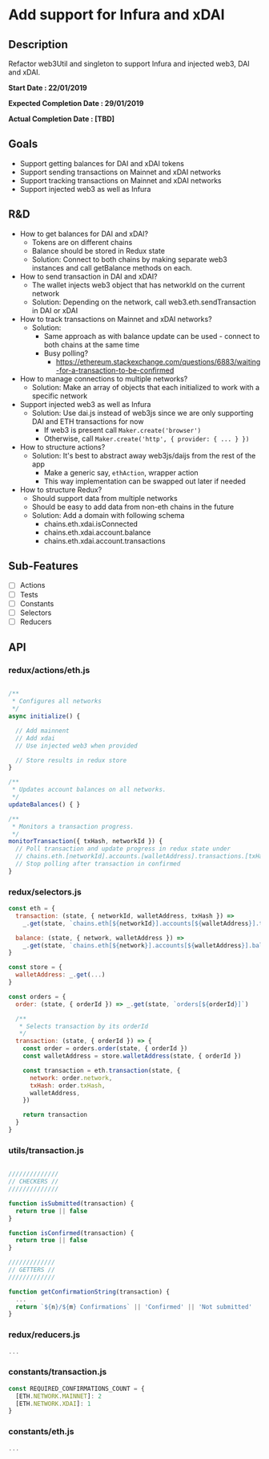 # Add support for Infura and xDAI

## Description

Refactor web3Util and singleton to support Infura and injected web3, DAI and xDAI.

**Start Date : 22/01/2019**

**Expected Completion Date : 29/01/2019**

**Actual Completion Date : [TBD]**

## Goals

- Support getting balances for DAI and xDAI tokens
- Support sending transactions on Mainnet and xDAI networks
- Support tracking transactions on Mainnet and xDAI networks
- Support injected web3 as well as Infura

## R&D

- How to get balances for DAI and xDAI?
  - Tokens are on different chains
  - Balance should be stored in Redux state
  - Solution: Connect to both chains by making separate web3 instances and call getBalance methods on each.
- How to send transaction in DAI and xDAI?
  - The wallet injects web3 object that has networkId on the current network
  - Solution: Depending on the network, call web3.eth.sendTransaction in DAI or xDAI
- How to track transactions on Mainnet and xDAI networks?
  - Solution:
    - Same approach as with balance update can be used - connect to both chains at the same time
    - Busy polling?
      - https://ethereum.stackexchange.com/questions/6883/waiting-for-a-transaction-to-be-confirmed
- How to manage connections to multiple networks?
  - Solution: Make an array of objects that each initialized to work with a specific network
- Support injected web3 as well as Infura
  - Solution: Use dai.js instead of web3js since we are only supporting DAI and ETH transactions for now
    - If web3 is present call `Maker.create('browser')`
    - Otherwise, call `Maker.create('http', { provider: { ... } })`
- How to structure actions?
  - Solution: It's best to abstract away web3js/daijs from the rest of the app
    - Make a generic say, `ethAction`, wrapper action
    - This way implementation can be swapped out later if needed
- How to structure Redux?
  - Should support data from multiple networks
  - Should be easy to add data from non-eth chains in the future
  - Solution: Add a domain with following schema
    - chains.eth.xdai.isConnected
    - chains.eth.xdai.account.balance
    - chains.eth.xdai.account.transactions

## Sub-Features

- [ ] Actions
- [ ] Tests
- [ ] Constants
- [ ] Selectors
- [ ] Reducers

## API

### redux/actions/eth.js

```js

/**
 * Configures all networks
 */
async initialize() {

  // Add mainnent
  // Add xdai
  // Use injected web3 when provided

  // Store results in redux store
}

/**
 * Updates account balances on all networks.
 */
updateBalances() { }

/**
 * Monitors a transaction progress.
 */
monitorTransaction({ txHash, networkId }) {
  // Poll transaction and update progress in redux state under
  // chains.eth.[networkId].accounts.[walletAddress].transactions.[txHash]
  // Stop polling after transaction in confirmed
}
```

### redux/selectors.js

```js
const eth = {
  transaction: (state, { networkId, walletAddress, txHash }) =>
    _.get(state, `chains.eth[${networkId}].accounts[${walletAddress}].transactions[${txHash}]`)

  balance: (state, { network, walletAddress }) =>
    _.get(state, `chains.eth[${network}].accounts[${walletAddress}].balance`)
}

const store = {
  walletAddress: _.get(...)
}

const orders = {
  order: (state, { orderId }) => _.get(state, `orders[${orderId}]`)

  /**
   * Selects transaction by its orderId
   */
  transaction: (state, { orderId }) => {
    const order = orders.order(state, { orderId })
    const walletAddress = store.walletAddress(state, { orderId })

    const transaction = eth.transaction(state, {
      network: order.network,
      txHash: order.txHash,
      walletAddress,
    })

    return transaction
  }
}
```

### utils/transaction.js

```js

//////////////
// CHECKERS //
//////////////

function isSubmitted(transaction) {
  return true || false
}

function isConfirmed(transaction) {
  return true || false
}

/////////////
// GETTERS //
/////////////

function getConfirmationString(transaction) {
  ...
  return `${n}/${m} Confirmations` || 'Confirmed' || 'Not submitted'
}
```

### redux/reducers.js

```js
...
```

### constants/transaction.js

```js
const REQUIRED_CONFIRMATIONS_COUNT = {
  [ETH.NETWORK.MAINNET]: 2
  [ETH.NETWORK.XDAI]: 1
}
```

### constants/eth.js

```js
...
```
